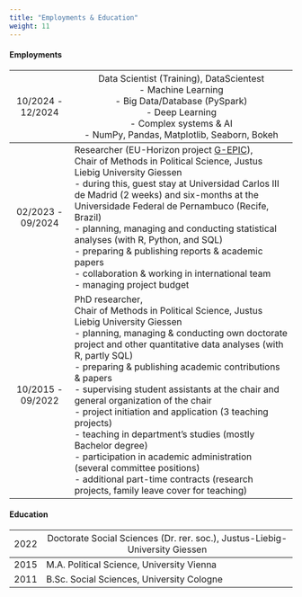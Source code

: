 ```yaml
---
title: "Employments & Education"
weight: 11
---
```


#### Employments
| <span style="font-weight:normal">10/2024 - 12/2024</span> | <span style="font-weight:normal">Data Scientist (Training), DataScientest<br> - Machine Learning<br>- Big Data/Database (PySpark)<br> - Deep Learning<br>- Complex systems & AI<br>- NumPy, Pandas, Matplotlib, Seaborn, Bokeh</span> |
|:-----:|---------------------------------|
| 02/2023 - 09/2024 | Researcher (EU-Horizon project [G-EPIC](https://g-epic.eu)), <br>Chair of Methods in Political Science, Justus Liebig University Giessen <br> - during this, guest stay at Universidad Carlos III de Madrid (2 weeks) and six-months at the Universidade Federal de Pernambuco (Recife, Brazil)<br>- planning, managing and conducting statistical analyses (with R, Python, and SQL)<br>- preparing & publishing reports & academic papers<br>- collaboration & working in international team<br>- managing project budget |
| 10/2015 - 09/2022 | PhD researcher, <br>Chair of Methods in Political Science, Justus Liebig University Giessen<br>- planning, managing & conducting own doctorate project and other quantitative data analyses (with R, partly SQL)<br>- preparing & publishing academic contributions & papers<br>- supervising student assistants at the chair and general organization of the chair<br>- project initiation and application (3 teaching projects)<br>- teaching in department’s studies (mostly Bachelor degree)<br>- participation in academic administration (several committee positions)<br>- additional part-time contracts (research projects, family leave cover for teaching) |

#### Education
| <span style="font-weight:normal">2022</span> | <span style="font-weight:normal">Doctorate Social Sciences (Dr. rer. soc.),  Justus-Liebig-University Giessen</span> |
|:---:|---------------------------------|
| 2015 | M.A. Political Science, University Vienna |
| 2011 | B.Sc. Social Sciences, University Cologne |
